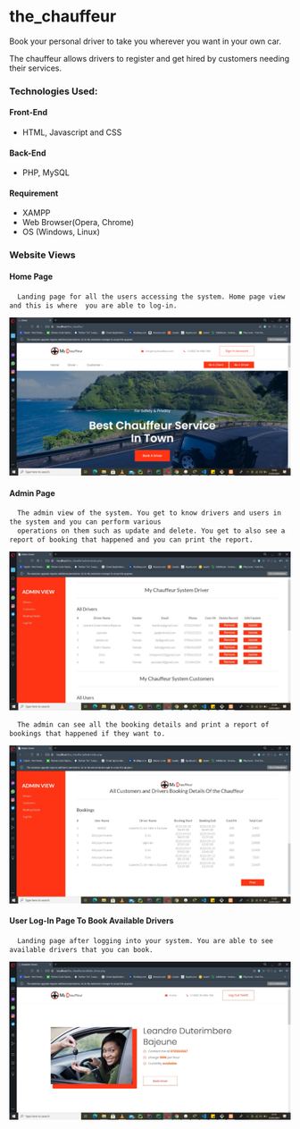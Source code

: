 # the_chauffeur #

Book your personal driver to take you wherever you want in your own car.

The chauffeur allows drivers to register and get hired by customers needing their services.

### Technologies Used: ###


  #### Front-End ####
  
  * HTML, Javascript and CSS
      
  #### Back-End ####
  
   * PHP, MySQL
   
 #### Requirement ####
   * XAMPP
   * Web Browser(Opera, Chrome)
   * OS (Windows, Linux)

### Website Views ###

  #### Home Page ####

      Landing page for all the users accessing the system. Home page view and this is where  you are able to log-in.
      
![home_page_image](https://github.com/ADeogratias/the_chauffeur/blob/master/img/the%20chauffeurimg1.png)

  
  #### Admin Page ####
  
      The admin view of the system. You get to know drivers and users in the system and you can perform various 
      operations on them such as update and delete. You get to also see a report of booking that happened and you can print the report.
      
![admin_view_page](https://github.com/ADeogratias/the_chauffeur/blob/master/img/the%20chauffeurimg2.JPG)

      The admin can see all the booking details and print a report of bookings that happened if they want to.
            
![booking_details](https://github.com/ADeogratias/the_chauffeur/blob/master/img/the%20chauffeurimg3.JPG)


  #### User Log-In Page To Book Available Drivers ####
  
      Landing page after logging into your system. You are able to see available drivers that you can book.
      

![login_landing_page](https://github.com/ADeogratias/the_chauffeur/blob/master/img/the%20chauffeurimg4.JPG)
